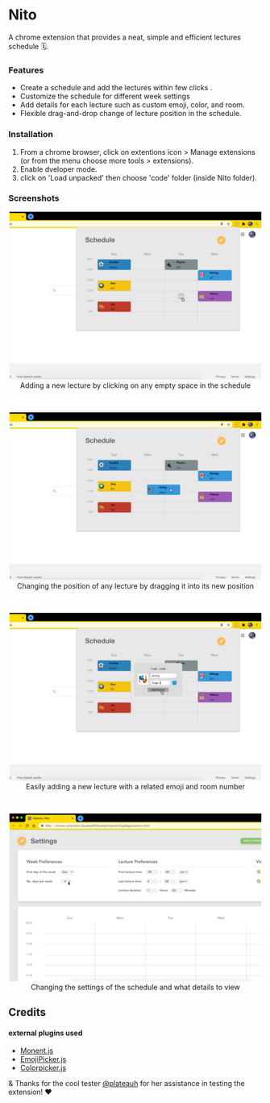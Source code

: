 # Nito
A chrome extension that provides a neat, simple and efficient lectures schedule 🗓.

### Features
* Create a schedule and add the lectures within few clicks .
* Customize the schedule for different week settings
* Add details for each lecture such as custom emoji, color, and room.
* Flexible drag-and-drop change of lecture position in the schedule.

### Installation
1. From a chrome browser, click on extentions icon > Manage extensions (or from the menu choose more tools > extensions).
2. Enable dveloper mode.
3. click on 'Load unpacked' then choose 'code' folder (inside Nito folder).

### Screenshots
<p align="center">
<img src="https://github.com/Heila-Almogren/Nito/blob/main/Demo/Preview%201.png?raw=true" width="500">
  <br>
Adding a new lecture by clicking on any empty space in the schedule
</p>
<br>
<p align="center">
  <img src="https://github.com/Heila-Almogren/Nito/blob/main/Demo/Preview%202.png?raw=true" width="500">
  <br>
  Changing the position of any lecture by dragging it into its new position
</p>
<br>
<p align="center">
  <img src="https://github.com/Heila-Almogren/Nito/blob/main/Demo/Preview%203.png?raw=true" width="500">
  <br>
  Easily adding a new lecture with a related emoji and room number
</p>
<br>
<p align="center">
  <img src="https://github.com/Heila-Almogren/Nito/blob/main/Demo/Preview%204.png?raw=true" width="500">
  <br>
  Changing the settings of the schedule and what details to view
</p>


## Credits
#### external plugins used
* [Monent.js](https://momentjs.com/)
* [EmojiPicker.js](https://github.com/wedgies/jquery-emoji-picker)
* [Colorpicker.js](https://www.jqueryscript.net/demo/Flat-HTML5-Palette-Color-Picker-For-jQuery-colorPick-js/)

& Thanks for the cool tester [@plateauh](https://github.com/plateauh) for her assistance in testing the extension! ♥️
